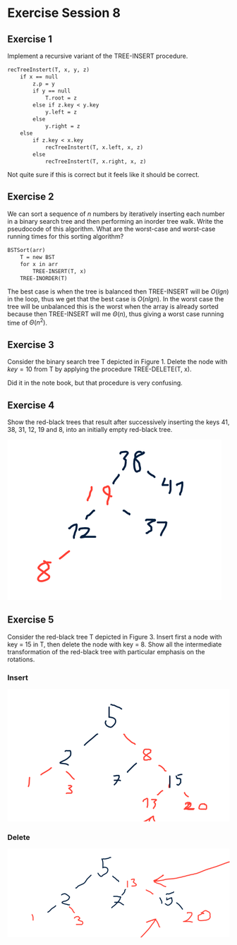 # Exercise Session 8
## Exercise 1
Implement a recursive variant of the TREE-INSERT procedure.
```
recTreeInstert(T, x, y, z)
    if x == null
        z.p = y
        if y == null
            T.root = z
        else if z.key < y.key
            y.left = z
        else
            y.right = z
    else
        if z.key < x.key
            recTreeInstert(T, x.left, x, z)
        else
            recTreeInstert(T, x.right, x, z)
```
Not quite sure if this is correct but it feels like it should be correct.

## Exercise 2
We can sort a sequence of $n$ numbers by iteratively inserting each number in a binary search tree and then performing an inorder tree walk. Write the pseudocode of this algorithm. What are the worst-case and worst-case running times for this sorting algorithm?
```
BSTSort(arr)
    T = new BST
    for x in arr
        TREE-INSERT(T, x)
    TREE-INORDER(T)
```
The best case is when the tree is balanced then TREE-INSERT will be $O(lgn)$ in the loop, thus we get that the best case is $O(nlgn)$. In the worst case the tree will be unbalanced this is the worst when the array is already sorted because then TREE-INSERT will me $\Theta(n)$, thus giving a worst case running time of $\Theta(n^2)$.

## Exercise 3
Consider the binary search tree T depicted in Figure 1. Delete the node with $key = 10$ from T by applying the procedure TREE-DELETE(T, x).

Did it in the note book, but that procedure is very confusing.

## Exercise 4
Show the red-black trees that result after successively inserting the keys 41, 38, 31, 12, 19 and 8, into an initially empty red-black tree.

![Solution](./exercise_4_end.png)

## Exercise 5
Consider the red-black tree T depicted in Figure 3. Insert first a node with key = 15 in T, then delete the node with key = 8. Show all the intermediate transformation of the red-black tree with particular emphasis on the rotations.

### Insert
![Insert](./15_insert.png)

### Delete
![Delete](./8_delete.png)
